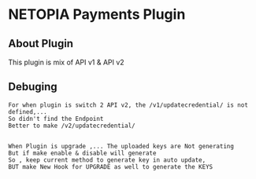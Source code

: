 # NETOPIA Payments Plugin
## About Plugin
This plugin is mix of API v1 & API v2

## Debuging
    For when plugin is switch 2 API v2, the /v1/updatecredential/ is not defined,...
    So didn't find the Endpoint
    Better to make /v2/updatecredential/


    When Plugin is upgrade ,... The uploaded keys are Not generating
    But if make enable & disable will generate 
    So , keep current method to generate key in auto update, 
    BUT make New Hook for UPGRADE as well to generate the KEYS